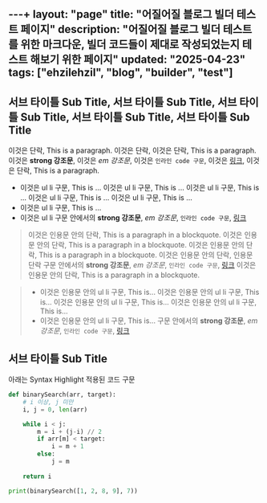 ---+
layout: "page"
title: "어질어질 블로그 빌더 테스트 페이지"
description: "어질어질 블로그 빌더 테스트를 위한 마크다운, 빌더 코드들이 제대로 작성되었는지 테스트 해보기 위한 페이지"
updated: "2025-04-23"
tags: ["ehzilehzil", "blog", "builder", "test"]
--

## 서브 타이틀 Sub Title, 서브 타이틀 Sub Title, 서브 타이틀 Sub Title, 서브 타이틀 Sub Title, 서브 타이틀 Sub Title

이것은 단락, This is a paragraph. 이것은 단락, 이것은 단락, This is a paragraph. 이것은 **strong 강조문**, 이것은 *em 강조문*, 이것은 `인라인 code 구문`, 이것은 [링크](#), 이것은 단락, This is a paragraph.

- 이것은 ul li 구문, This is ... 이것은 ul li 구문, This is ... 이것은 ul li 구문, This is ... 이것은 ul li 구문, This is ... 이것은 ul li 구문, This is ... 
- 이것은 ul li 구문, This is ...
- 이것은 ul li 구문 안에서의 **strong 강조문**, *em 강조문*, `인라인 code 구문`, [링크](#)

> 이것은 인용문 안의 단락, This is a paragraph in a blockquote. 이것은 인용문 안의 단락, This is a paragraph in a blockquote. 이것은 인용문 안의 단락, This is a paragraph in a blockquote.
> 이것은 인용문 안의 단락, 인용문 단락 구문 안에서의 **strong 강조문**, *em 강조문*, `인라인 code 구문`, [링크](#)
> 이것은 인용문 안의 단락, This is a paragraph in a blockquote.

> - 이것은 인용문 안의 ul li 구문, This is... 이것은 인용문 안의 ul li 구문, This is... 이것은 인용문 안의 ul li 구문, This is... 이것은 인용문 안의 ul li 구문, This is...
> - 이것은 인용문 안의 ul li 구문, This is... 구문 안에서의 **strong 강조문**, *em 강조문*, `인라인 code 구문`, [링크](#)

## 서브 타이틀 Sub Title

아래는 Syntax Highlight 적용된 코드 구문

```python
def binarySearch(arr, target):
    # i 이상, j 미만
    i, j = 0, len(arr)

    while i < j:
        m = i + (j-i) // 2
        if arr[m] < target:
            i = m + 1
        else:
            j = m
    
    return i

print(binarySearch([1, 2, 8, 9], 7))
```